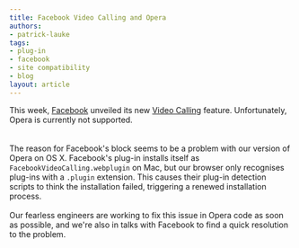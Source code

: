```yaml
---
title: Facebook Video Calling and Opera
authors:
- patrick-lauke
tags:
- plug-in
- facebook
- site compatibility
- blog
layout: article
---
```

This week, <a href="http://www.facebook.com">Facebook</a> unveiled its new <a href="http://www.facebook.com/videocalling">Video Calling</a> feature. Unfortunately, Opera is currently not supported.<br/><br/><span class='imgcenter'><img alt='' src='http://files.myopera.com/patrickhlauke/blog/fb-video.png' /></span> <br/><br/>The reason for Facebook&#39;s block seems to be a problem with our version of Opera on OS X. Facebook&#39;s plug-in installs itself as <code>FacebookVideoCalling.webplugin</code> on Mac,  but our browser only recognises plug-ins with a <code>.plugin</code> extension. This causes their plug-in detection scripts to think the installation failed, triggering a renewed installation process.<br/><br/>Our fearless engineers are working to fix this issue in Opera code as soon as possible, and we&#39;re also in talks with Facebook to find a quick resolution to the problem.
